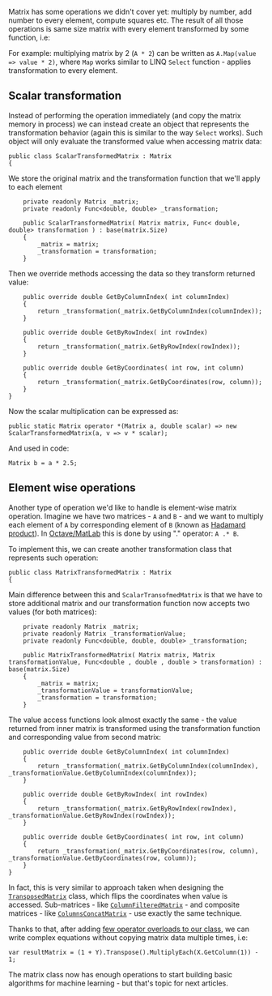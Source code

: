 Matrix has some operations we didn't cover yet: multiply by number, add number to every element, compute squares etc. The result of all those operations is same size matrix with every element transformed by some function, i.e:

For example: multiplying matrix by 2 (`A * 2`) can be written as `A.Map(value => value * 2)`, where `Map` works similar to LINQ `Select` function - applies transformation to every element.

## Scalar transformation

Instead of performing the operation immediately (and copy the matrix memory in process) we can instead create an object that represents the transformation behavior (again this is similar to the way `Select` works). Such object will only evaluate the transformed value when accessing matrix data:

    public class ScalarTransformedMatrix : Matrix
    {

We store the original matrix and the transformation function that we'll apply to each element
  
        private readonly Matrix _matrix;
        private readonly Func<double, double> _transformation;
    
        public ScalarTransformedMatrix( Matrix matrix, Func< double, double> transformation ) : base(matrix.Size)
        {
            _matrix = matrix;
            _transformation = transformation;
        }

Then we override methods accessing the data so they transform returned value:

        public override double GetByColumnIndex( int columnIndex)
        {
            return _transformation(_matrix.GetByColumnIndex(columnIndex));
        }
    
        public override double GetByRowIndex( int rowIndex)
        {
            return _transformation(_matrix.GetByRowIndex(rowIndex));
        }
    
        public override double GetByCoordinates( int row, int column)
        {
            return _transformation(_matrix.GetByCoordinates(row, column));
        }
    }
    
Now the scalar multiplication can be expressed as:

    public static Matrix operator *(Matrix a, double scalar) => new ScalarTransformedMatrix(a, v => v * scalar);
    
And used in code:

    Matrix b = a * 2.5;

## Element wise operations

Another type of operation we'd like to handle is element-wise matrix operation. Imagine we have two matrices - `A` and `B` - and we want to multiply each element of `A` by corresponding element of `B` (known as [Hadamard product](https://en.wikipedia.org/wiki/Hadamard_product_(matrices))). In [Octave/MatLab](http://www.mathworks.com/help/matlab/ref/times.html) this is done by using "." operator: `A .* B`. 

To implement this, we can create another transformation class that represents such operation:

    public class MatrixTransformedMatrix : Matrix
    {

Main difference between this and `ScalarTransofmedMatrix` is that we have to store additional matrix and our transformation function now accepts two values (for both matrices):

        private readonly Matrix _matrix;
        private readonly Matrix _transformationValue;
        private readonly Func<double, double, double> _transformation;
    
        public MatrixTransformedMatrix( Matrix matrix, Matrix transformationValue, Func<double , double , double > transformation) : base(matrix.Size)
        {
            _matrix = matrix;
            _transformationValue = transformationValue;
            _transformation = transformation;
        }

The value access functions look almost exactly the same - the value returned from inner matrix is transformed using the transformation function and corresponding value from second matrix:

        public override double GetByColumnIndex( int columnIndex)
        {
            return _transformation(_matrix.GetByColumnIndex(columnIndex), _transformationValue.GetByColumnIndex(columnIndex));
        }
    
        public override double GetByRowIndex( int rowIndex)
        {
            return _transformation(_matrix.GetByRowIndex(rowIndex), _transformationValue.GetByRowIndex(rowIndex));
        }
    
        public override double GetByCoordinates( int row, int column)
        {
            return _transformation(_matrix.GetByCoordinates(row, column), _transformationValue.GetByCoordinates(row, column));
        }
    }

In fact, this is very similar to approach taken when designing the [`TransposedMatrix`](https://github.com/mandrek44/stratosphere-net/blob/master/Sources/Stratosphere.Math/Matrix/TransposedMatrix.cs) class, which  flips the coordinates when value is accessed. Sub-matrices - like
[`ColumnFilteredMatrix`](https://github.com/mandrek44/stratosphere-net/blob/master/Sources/Stratosphere.Math/Matrix/ColumnsConcatMatrix.cs) - and composite matrices - like [`ColumnsConcatMatrix`](https://github.com/mandrek44/stratosphere-net/blob/master/Sources/Stratosphere.Math/Matrix/ColumnFilteredMatrix.cs) - use exactly the same technique.

Thanks to that, after adding [few operator overloads to our class](<https://github.com/mandrek44/stratosphere-net/blob/master/Sources/Stratosphere.Math/Matrix/Matrix.cs#L52>), we can write complex equations without copying matrix data multiple times, i.e:

    var resultMatrix = (1 + Y).Transpose().MultiplyEach(X.GetColumn(1)) - 1;
 
The matrix class now has enough operations to start building basic algorithms for machine learning - but that's topic for next articles.

